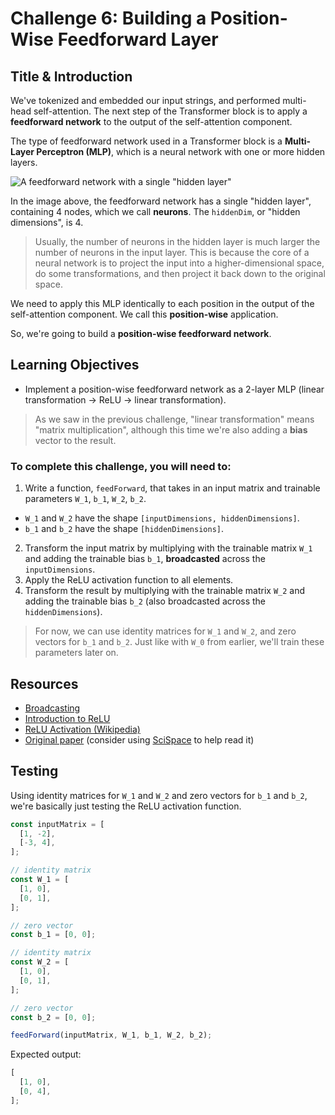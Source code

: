 # Challenge 6: Building a Position-Wise Feedforward Layer

## Title & Introduction

We've tokenized and embedded our input strings, and performed multi-head self-attention. The next step of the Transformer block is to apply a **feedforward network** to the output of the self-attention component.

The type of feedforward network used in a Transformer block is a **Multi-Layer Perceptron (MLP)**, which is a neural network with one or more hidden layers.

![A feedforward network with a single "hidden layer"](https://upload.wikimedia.org/wikipedia/commons/5/54/Feed_forward_neural_net.gif)

In the image above, the feedforward network has a single "hidden layer", containing 4 nodes, which we call **neurons**. The `hiddenDim`, or "hidden dimensions", is 4.

> Usually, the number of neurons in the hidden layer is much larger the number of neurons in the input layer. This is because the core of a neural network is to project the input into a higher-dimensional space, do some transformations, and then project it back down to the original space.

We need to apply this MLP identically to each position in the output of the self-attention component. We call this **position-wise** application.

So, we're going to build a **position-wise feedforward network**.

## Learning Objectives

- Implement a position-wise feedforward network as a 2-layer MLP (linear transformation → ReLU → linear transformation).

> As we saw in the previous challenge, "linear transformation" means "matrix multiplication", although this time we're also adding a **bias** vector to the result.

### To complete this challenge, you will need to:

1. Write a function, `feedForward`, that takes in an input matrix and trainable parameters `W_1`, `b_1`, `W_2`, `b_2`.
  * `W_1` and `W_2` have the shape `[inputDimensions, hiddenDimensions]`.
  * `b_1` and `b_2` have the shape `[hiddenDimensions]`.
2. Transform the input matrix by multiplying with the trainable matrix `W_1` and adding the trainable bias `b_1`, **broadcasted** across the `inputDimensions`.
3. Apply the ReLU activation function to all elements.
4. Transform the result by multiplying with the trainable matrix `W_2` and adding the trainable bias `b_2` (also broadcasted across the `hiddenDimensions`).

> For now, we can use identity matrices for `W_1` and `W_2`, and zero vectors for `b_1` and `b_2`. Just like with `W_0` from earlier, we'll train these parameters later on.

## Resources

- [Broadcasting](https://medium.com/@weidagang/understanding-broadcasting-in-numpy-c44dceae42ea)
- [Introduction to ReLU](https://builtin.com/machine-learning/relu-activation-function)
- [ReLU Activation (Wikipedia)](<https://en.wikipedia.org/wiki/Rectifier_(neural_networks)>)
- [Original paper](http://services.ini.uzh.ch/admin/extras/doc_get.php?id=41838) (consider using [SciSpace](https://typeset.io/chat-pdf) to help read it)

## Testing

Using identity matrices for `W_1` and `W_2` and zero vectors for `b_1` and `b_2`, we're basically just testing the ReLU activation function.

```javascript
const inputMatrix = [
  [1, -2],
  [-3, 4],
];

// identity matrix
const W_1 = [
  [1, 0],
  [0, 1],
];

// zero vector
const b_1 = [0, 0];

// identity matrix
const W_2 = [
  [1, 0],
  [0, 1],
];

// zero vector
const b_2 = [0, 0];

feedForward(inputMatrix, W_1, b_1, W_2, b_2);
```

Expected output:

```javascript
[
  [1, 0],
  [0, 4],
];
```
